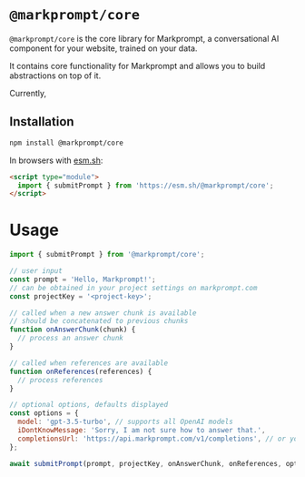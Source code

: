 # `@markprompt/core`

`@markprompt/core` is the core library for Markprompt, a conversational AI component for your website, trained on your data.

It contains core functionality for Markprompt and allows you to build abstractions on top of it.

Currently,

## Installation

```sh
npm install @markprompt/core
```

In browsers with [esm.sh](https://esm.sh):

```html
<script type="module">
  import { submitPrompt } from 'https://esm.sh/@markprompt/core';
</script>
```

# Usage

```js
import { submitPrompt } from '@markprompt/core';

// user input
const prompt = 'Hello, Markprompt!';
// can be obtained in your project settings on markprompt.com
const projectKey = '<project-key>';

// called when a new answer chunk is available
// should be concatenated to previous chunks
function onAnswerChunk(chunk) {
  // process an answer chunk
}

// called when references are available
function onReferences(references) {
  // process references
}

// optional options, defaults displayed
const options = {
  model: 'gpt-3.5-turbo', // supports all OpenAI models
  iDontKnowMessage: 'Sorry, I am not sure how to answer that.',
  completionsUrl: 'https://api.markprompt.com/v1/completions', // or your own completions API endpoint,
};

await submitPrompt(prompt, projectKey, onAnswerChunk, onReferences, options);
```
